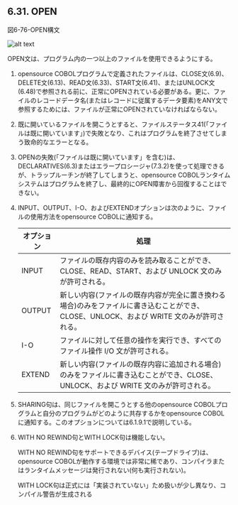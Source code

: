 ## 6.31. OPEN

図6-76-OPEN構文

![alt text](Image/6-76-Open.png)

OPEN文は、プログラム内の一つ以上のファイルを使用できるようにする。

1. opensource COBOLプログラムで定義されたファイルは、CLOSE文(6.9)、DELETE文(6.13)、READ文(6.33)、START文(6.41)、またはUNLOCK文(6.48)で参照される前に、正常にOPENされている必要がある。更に、ファイルのレコードデータ名(またはレコードに従属するデータ要素)をANY文で参照するためには、ファイルが正常にOPENされていなければならない。

2. 既に開いているファイルを開こうとすると、ファイルステータス41(「ファイルは既に開いています」)で失敗となり、これはプログラムを終了させてしまう致命的なエラーとなる。

3. OPENの失敗(「ファイルは既に開いています」を含む)は、DECLARATIVES(6.3)またはエラープロシージャ(7.3.2)を使って処理できるが、トラップルーチンが終了してしまうと、opensource COBOLランタイムシステムはプログラムを終了し、最終的にOPEN障害から回復することはできない。

4. INPUT、OUTPUT、I-O、およびEXTENDオプションは次のように、ファイルの使用方法をopensource COBOLに通知する。

    | オプション    |  処理   | 
    | --- | --- | 
    | INPUT     | ファイルの既存内容のみを読み取ることができ、CLOSE、READ、START、および UNLOCK 文のみが許可される。 | 
    | OUTPUT    | 新しい内容(ファイルの既存内容が完全に置き換わる場合)のみをファイルに書き込むことができ、CLOSE、UNLOCK、および WRITE 文のみが許可される。| 
    | I-O    | ファイルに対して任意の操作を実行でき、すべてのファイル操作 I/O 文が許可される。| 
    | EXTEND     |  新しい内容(ファイルの既存内容に追加される場合)のみをファイルに書き込むことができ、CLOSE、UNLOCK、および WRITE 文のみが許可される。   | 

5. SHARING句は、同じファイルを開こうとする他のopensource COBOLプログラムと自分のプログラムがどのように共存するかをopensource COBOLに通知する。このオプションについては6.1.9.1で説明している。

6. WITH NO REWIND句とWITH LOCK句は機能しない。

    WITH NO REWIND句をサポートできるデバイス(テープドライブ)は、opensource COBOLが動作する環境では非常に稀であり、コンパイラまたはランタイムメッセージは発行されない(何も実行されない)。

    WITH LOCK句は正式には「実装されていない」ため扱いが少し異なり、コンパイル警告が生成される
